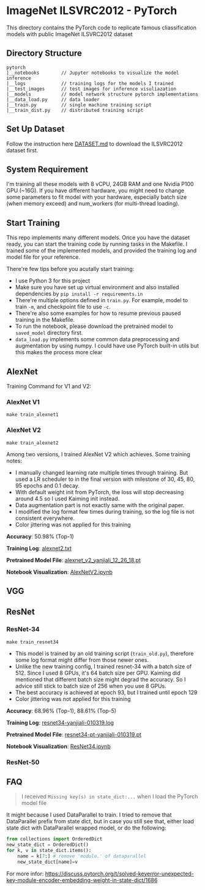 # ImageNet ILSVRC2012 - PyTorch

This directory contains the PyTorch code to replicate famous cliassification models with public ImageNet ILSVRC2012 dataset

## Directory Structure

```
pytorch
|__notebooks        // Jupyter notebooks to visualize the model inference
|__logs             // training logs for the models I trained
|__test_images      // test images for inference visuliazation
|__models           // model network structure pytorch implementations
|__data_load.py     // data loader
|__train.py         // single machine training script
|__train_dist.py    // distributed training script
```

## Set Up Dataset

Follow the instruction here [DATASET.md](../DATASET.md) to download the ILSVRC2012 dataset first.

## System Requirement

I'm training all these models with 8 vCPU, 24GB RAM and one Nvidia P100 GPU (~16G). If you have different hardware, you might need to change some parameters to fit model with your hardware, especially batch size (when memory exceed) and num_workers (for multi-thread loading).

## Start Training

This repo implements many different models. Once you have the dataset ready, you can start the training code by running tasks in the Makefile. I trained some of the implemented models, and provided the training log and model file for your reference.

There're few tips before you acutally start training:

- I use Python 3 for this project
- Make sure you have set up virtual environment and also installed dependencies by `pip install -r requirements.in`
- There're multiple options defined in `train.py`. For example, model to train `-m`, and checkpoint file to use `-c`.
- There're also some examples for how to resume previous paused training in the Makefile.
- To run the notebook, please download the pretrained model to `saved_model` directory first.
- `data_load.py` implements some common data preprocessing and augmentation by using numpy. I could have use PyTorch built-in utils but this makes the process more clear

## AlexNet
Training Command for V1 and V2:

### AlexNet V1
```
make train_alexnet1
```

### AlexNet V2
```
make train_alexnet2
```
Among two versions, I trained AlexNet V2 which achieves. Some training notes: 

- I manually changed learning rate multiple times through training. But used a LR scheduler to in the final version with milestone of 30, 45, 80, 95 epochs and 0.1 decay.
- With default weight init from PyTorch, the loss will stop decreasing around 4.5 so I used Kaiming init instead.
- Data augmentation part is not exactly same with the original paper.
- I modified the log format few times during training, so the log file is not consistent everywhere.
- Color jittering was not applied for this training

**Accuracy**: 50.98% (Top-1)

**Training Log**: [alexnet2.txt](logs/alexnet2.txt)

**Pretrained Model File**: [alexnet_v2_yanjiali_12_26_18.pt](https://drive.google.com/file/d/1EGYtcLsEV2ZFv6sSCKNd_fSFxtwI2cYV/view?usp=sharing)

**Notebook Visualization**: [AlexNetV2.ipynb](notebooks/AlexNetV2.ipynb)

## VGG

## ResNet

### ResNet-34
```
make train_resnet34
```

- This model is trained by an old training script (`train_old.py`), therefore some log format might differ from those newer ones.
- Unlike the new training config, I trained resnet-34 with a batch size of 512. Since I used 8 GPUs, it's 64 batch size per GPU. Kaiming did mentioned that different batch size might degrad the accuracy. So I advice still stick to batch size of 256 when you use 8 GPUs.
- The best accuracy is achieved at epoch 93, but I trained until epoch 129
- Color jittering was not applied for this training

**Accuracy**: 68.96% (Top-1), 88.61% (Top-5)

**Training Log**: [resnet34-yanjiali-010319.log](logs/resnet34-yanjiali-010319.log)

**Pretrained Model File**: [resnet34-pt-yanjiali-010319.pt](https://drive.google.com/file/d/1M_LY94x1YYx5EYtqzQrXoASnUa-VcRHx/view?usp=sharing)

**Notebook Visualization**: [ResNet34.ipynb](notebooks/ResNet34.ipynb)

### ResNet-50

## FAQ

> I received `Missing key(s) in state_dict:...` when I load the PyTorch model file

It might because I used DataParallel to train. I tried to remove that DataParallel prefix from state dict, but in case you still see that, either load state dict with DataParallel wrapped model, or do the following:
```python
from collections import OrderedDict
new_state_dict = OrderedDict()
for k, v in state_dict.items():
    name = k[7:] # remove 'module.' of dataparallel
    new_state_dict[name]=v
```
For more infor: https://discuss.pytorch.org/t/solved-keyerror-unexpected-key-module-encoder-embedding-weight-in-state-dict/1686